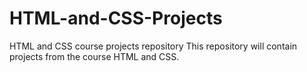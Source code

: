 # HTML-and-CSS-Projects
HTML and CSS course projects repository
This repository will contain projects from the course HTML and CSS.
